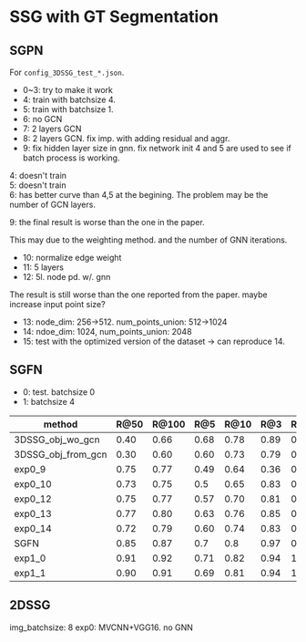 # SSG with GT Segmentation
## SGPN
For `config_3DSSG_test_*.json`. 
- 0~3: try to make it work
- 4: train with batchsize 4.
- 5: train with batchsize 1.
- 6: no GCN
- 7: 2 layers GCN
- 8: 2 layers GCN. fix imp. with adding residual and aggr. 
- 9: fix hidden layer size in gnn. fix network init
4 and 5 are used to see if batch process is working.

4: doesn't train  
5: doesn't train  
6: has better curve than 4,5 at the begining. The problem may be the number of GCN layers.  

9: the final result is worse than the one in the paper. 

This may due to the weighting method. and the number of GNN iterations.

- 10: normalize edge weight 
- 11: 5 layers
- 12: 5l. node pd. w/. gnn

The result is still worse than the one reported from the paper. maybe increase input point size?

- 13: node_dim: 256->512. num_points_union: 512->1024
- 14: ndoe_dim: 1024, num_points_union: 2048
- 15: test with the optimized version of the dataset -> can reproduce 14. 

## SGFN
- 0: test. batchsize 0
- 1: batchsize 4


| method             | R@50 | R@100 | R@5  | R@10 | R@3  | R@10 |
|--------------------|------|------|------|------|------|------|
| 3DSSG_obj_wo_gcn   | 0.40 | 0.66 | 0.68 | 0.78 | 0.89 | 0.93 |
| 3DSSG_obj_from_gcn | 0.30 | 0.60 | 0.60 | 0.73 | 0.79 | 0.91 |
| exp0_9             | 0.75 | 0.77 | 0.49 | 0.64 | 0.36 | 0.51 |
| exp0_10            | 0.73 | 0.75 | 0.5  | 0.65 | 0.83 | 0.86 |
| exp0_12            | 0.75 | 0.77 | 0.57 | 0.70 | 0.81 | 0.92 | 
| exp0_13            | 0.77 | 0.80 | 0.63 | 0.76 | 0.85 | 0.97 |
| exp0_14            | 0.72 | 0.79 | 0.60 | 0.74 | 0.83 | 0.95 |
| SGFN               | 0.85 | 0.87 | 0.7  | 0.8  | 0.97 | 0.99 |
| exp1_0             | 0.91 | 0.92 | 0.71 | 0.82 | 0.94 | 1.00 |
| exp1_1             | 0.90 | 0.91 | 0.69 | 0.81 | 0.94 | 1.00 | 


## 2DSSG
img_batchsize: 8
exp0: MVCNN+VGG16. no GNN 
